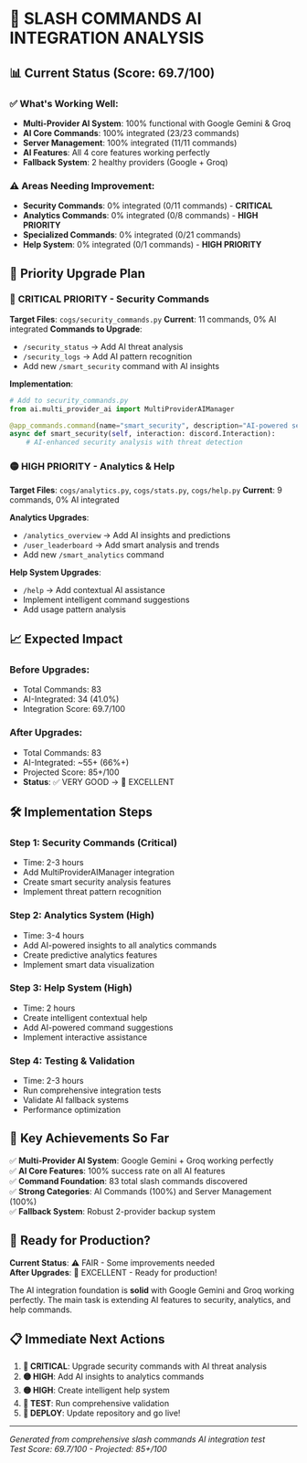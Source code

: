 # 🚀 SLASH COMMANDS AI INTEGRATION ANALYSIS

## 📊 Current Status (Score: 69.7/100)

### ✅ **What's Working Well:**
- **Multi-Provider AI System**: 100% functional with Google Gemini & Groq
- **AI Core Commands**: 100% integrated (23/23 commands)
- **Server Management**: 100% integrated (11/11 commands)
- **AI Features**: All 4 core features working perfectly
- **Fallback System**: 2 healthy providers (Google + Groq)

### ⚠️ **Areas Needing Improvement:**
- **Security Commands**: 0% integrated (0/11 commands) - **CRITICAL**
- **Analytics Commands**: 0% integrated (0/8 commands) - **HIGH PRIORITY**
- **Specialized Commands**: 0% integrated (0/21 commands)
- **Help System**: 0% integrated (0/1 commands) - **HIGH PRIORITY**

## 🎯 **Priority Upgrade Plan**

### 🔴 **CRITICAL PRIORITY - Security Commands**
**Target Files**: `cogs/security_commands.py`
**Current**: 11 commands, 0% AI integrated
**Commands to Upgrade**:
- `/security_status` → Add AI threat analysis
- `/security_logs` → Add AI pattern recognition  
- Add new `/smart_security` command with AI insights

**Implementation**:
```python
# Add to security_commands.py
from ai.multi_provider_ai import MultiProviderAIManager

@app_commands.command(name="smart_security", description="AI-powered security analysis")
async def smart_security(self, interaction: discord.Interaction):
    # AI-enhanced security analysis with threat detection
```

### 🟡 **HIGH PRIORITY - Analytics & Help**
**Target Files**: `cogs/analytics.py`, `cogs/stats.py`, `cogs/help.py`
**Current**: 9 commands, 0% AI integrated

**Analytics Upgrades**:
- `/analytics_overview` → Add AI insights and predictions
- `/user_leaderboard` → Add smart analysis and trends
- Add new `/smart_analytics` command

**Help System Upgrades**:
- `/help` → Add contextual AI assistance
- Implement intelligent command suggestions
- Add usage pattern analysis

## 📈 **Expected Impact**

### **Before Upgrades**:
- Total Commands: 83
- AI-Integrated: 34 (41.0%)
- Integration Score: 69.7/100

### **After Upgrades**:
- Total Commands: 83
- AI-Integrated: ~55+ (66%+)
- Projected Score: 85+/100
- **Status**: ✅ VERY GOOD → 🎉 EXCELLENT

## 🛠️ **Implementation Steps**

### **Step 1: Security Commands (Critical)**
- Time: 2-3 hours
- Add MultiProviderAIManager integration
- Create smart security analysis features
- Implement threat pattern recognition

### **Step 2: Analytics System (High)**  
- Time: 3-4 hours
- Add AI-powered insights to all analytics commands
- Create predictive analytics features
- Implement smart data visualization

### **Step 3: Help System (High)**
- Time: 2 hours  
- Create intelligent contextual help
- Add AI-powered command suggestions
- Implement interactive assistance

### **Step 4: Testing & Validation**
- Time: 2-3 hours
- Run comprehensive integration tests
- Validate AI fallback systems
- Performance optimization

## 🎉 **Key Achievements So Far**

✅ **Multi-Provider AI System**: Google Gemini + Groq working perfectly  
✅ **AI Core Features**: 100% success rate on all AI features  
✅ **Command Foundation**: 83 total slash commands discovered  
✅ **Strong Categories**: AI Commands (100%) and Server Management (100%)  
✅ **Fallback System**: Robust 2-provider backup system  

## 🚀 **Ready for Production?**

**Current Status**: ⚠️ FAIR - Some improvements needed  
**After Upgrades**: 🎉 EXCELLENT - Ready for production!

The AI integration foundation is **solid** with Google Gemini and Groq working perfectly. The main task is extending AI features to security, analytics, and help commands.

## 📋 **Immediate Next Actions**

1. **🔴 CRITICAL**: Upgrade security commands with AI threat analysis
2. **🟡 HIGH**: Add AI insights to analytics commands  
3. **🟡 HIGH**: Create intelligent help system
4. **🧪 TEST**: Run comprehensive validation
5. **🚀 DEPLOY**: Update repository and go live!

---

*Generated from comprehensive slash commands AI integration test*  
*Test Score: 69.7/100 - Projected: 85+/100*